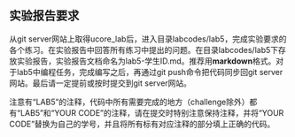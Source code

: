 ## 实验报告要求 

从git server网站上取得ucore_lab后，进入目录labcodes/lab5，完成实验要求的各个练习。在实验报告中回答所有练习中提出的问题。在目录labcodes/lab5下存放实验报告，实验报告文档命名为lab5-学生ID.md。推荐用**markdown**格式。对于lab5中编程任务，完成编写之后，再通过git  push命令把代码同步回git server网站。最后请一定提前或按时提交到git server网站。

注意有“LAB5”的注释，代码中所有需要完成的地方（challenge除外）都有“LAB5”和“YOUR CODE”的注释，请在提交时特别注意保持注释，并将“YOUR CODE”替换为自己的学号，并且将所有标有对应注释的部分填上正确的代码。
